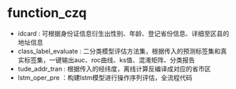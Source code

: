 # function_czq
- idcard : 可根据身份证信息衍生出性别、年龄、登记省份信息、详细至区县的地址信息
- class_label_evaluate : 二分类模型评估方法集，根据传入的预测标签集和真实标签集，一键输出auc、roc曲线、ks值、混淆矩阵、分类报告
- tude_addr_tran : 根据传入的经纬度，离线计算反编译成对应的省市区
- lstm_oper_pre ：构建lstm模型进行操作序列评估，全流程代码
